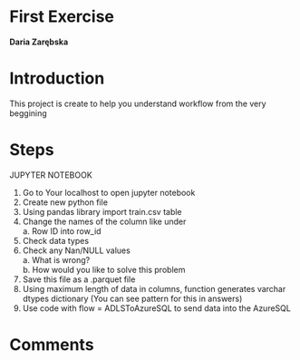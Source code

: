 # First Exercise 
**Daria Zarębska** 

# Introduction
This project is create to help you understand workflow from the very beggining 

# Steps
JUPYTER NOTEBOOK
1. Go to Your localhost to open jupyter notebook
2. Create new python file 
3. Using pandas library import train.csv table 
4. Change the names of the column like under </br>
  a.  Row ID into row_id
5. Check data types
6. Check any Nan/NULL values </br>
  a. What is wrong? </br>
  b. How would you like to solve this problem
7. Save this file as a .parquet file 
8. Using maximum length of data in columns, function generates varchar dtypes dictionary (You can see pattern for this in answers)
9. Use code with flow = ADLSToAzureSQL to send data into the AzureSQL


# Comments 
